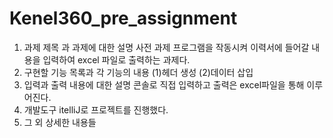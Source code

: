 # Kenel360_pre_assignment

1. 과제 제목 과 과제에 대한 설명
   사전 과제
   프로그램을 작동시켜 이력서에 들어갈 내용을 입력하여 excel 파일로 출력하는 과제다.
2. 구현할 기능 목록과 각 기능의 내용
   (1)헤더 생성
   (2)데이터 삽입
3. 입력과 출력 내용에 대한 설명
   콘솔로 직접 입력하고 출력은 excel파일을 통해 이루어진다.
4. 개발도구
   itelliJ로 프로젝트를 진행했다.
5. 그 외 상세한 내용들
